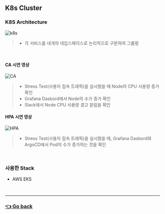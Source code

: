 ## K8s Cluster

### K8S Architecture
![k8s](https://user-images.githubusercontent.com/59479926/209427905-640e1df4-a3f1-4e8f-838d-1ec150d2ea43.png)
>- 각 서비스를 네개의 네임스페이스로 논리적으로 구분하여 그룹핑

</br>

#### CA 시연 영상
![CA](https://user-images.githubusercontent.com/110655823/216240173-76c821e5-6ad3-4797-8d26-b7a280226ece.gif)
> - Stress Test(사용자 접속 트래픽)을 실시했을 때 Node의 CPU 사용량 증가 확인
> - Grafana Dasbord에서 Node의 수가 증가 확인
> - Slack에서 Node CPU 사용량 경고 알림을 확인

#### HPA 시연 영상
![HPA](https://user-images.githubusercontent.com/110655823/216240217-1f1ada85-5c0f-488d-8359-2806268ab3e4.gif)
> - Stress Test(사용자 접속 트래픽)을 실시했을 때, Grafana Dasbord와 ArgoCD에서 Pod의 수가 증가하는 것을 확인

</br>

### 사용한 Stack
- AWS EKS

</br>

---

### [👈 Go back](https://github.com/hyunjaebok/AWeSome_AWS_FinalProject)
